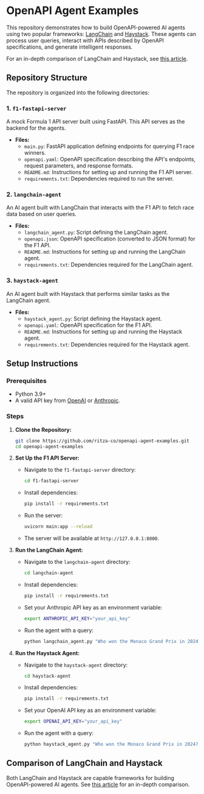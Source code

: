 # OpenAPI Agent Examples

This repository demonstrates how to build OpenAPI-powered AI agents using two popular frameworks: [LangChain](https://python.langchain.com/docs/introduction/) and [Haystack](https://haystack.deepset.ai/). These agents can process user queries, interact with APIs described by OpenAPI specifications, and generate intelligent responses.

For an in-depth comparison of LangChain and Haystack, see [this article](https://www.speakeasy.com/openapi).

## Repository Structure

The repository is organized into the following directories:

### 1. `f1-fastapi-server`

A mock Formula 1 API server built using FastAPI. This API serves as the backend for the agents.

- **Files:**
  - `main.py`: FastAPI application defining endpoints for querying F1 race winners.
  - `openapi.yaml`: OpenAPI specification describing the API's endpoints, request parameters, and response formats.
  - `README.md`: Instructions for setting up and running the F1 API server.
  - `requirements.txt`: Dependencies required to run the server.

### 2. `langchain-agent`

An AI agent built with LangChain that interacts with the F1 API to fetch race data based on user queries.

- **Files:**
  - `langchain_agent.py`: Script defining the LangChain agent.
  - `openapi.json`: OpenAPI specification (converted to JSON format) for the F1 API.
  - `README.md`: Instructions for setting up and running the LangChain agent.
  - `requirements.txt`: Dependencies required for the LangChain agent.

### 3. `haystack-agent`

An AI agent built with Haystack that performs similar tasks as the LangChain agent.

- **Files:**
  - `haystack_agent.py`: Script defining the Haystack agent.
  - `openapi.yaml`: OpenAPI specification for the F1 API.
  - `README.md`: Instructions for setting up and running the Haystack agent.
  - `requirements.txt`: Dependencies required for the Haystack agent.

## Setup Instructions

### Prerequisites

- Python 3.9+
- A valid API key from [OpenAI](https://platform.openai.com/) or [Anthropic](https://anthropic.com/).

### Steps

1. **Clone the Repository:**

   ```bash
   git clone https://github.com/ritza-co/openapi-agent-examples.git
   cd openapi-agent-examples
   ```

2. **Set Up the F1 API Server:**
   - Navigate to the `f1-fastapi-server` directory:

     ```bash
     cd f1-fastapi-server
     ```

   - Install dependencies:

     ```bash
     pip install -r requirements.txt
     ```

   - Run the server:

     ```bash
     uvicorn main:app --reload
     ```

   - The server will be available at `http://127.0.0.1:8000`.

3. **Run the LangChain Agent:**
   - Navigate to the `langchain-agent` directory:

     ```bash
     cd langchain-agent
     ```

   - Install dependencies:

     ```bash
     pip install -r requirements.txt
     ```

   - Set your Anthropic API key as an environment variable:

     ```bash
     export ANTHROPIC_API_KEY="your_api_key"
     ```

   - Run the agent with a query:

     ```bash
     python langchain_agent.py "Who won the Monaco Grand Prix in 2024?"
     ```

4. **Run the Haystack Agent:**
   - Navigate to the `haystack-agent` directory:

     ```bash
     cd haystack-agent
     ```

   - Install dependencies:

     ```bash
     pip install -r requirements.txt
     ```

   - Set your OpenAI API key as an environment variable:

     ```bash
     export OPENAI_API_KEY="your_api_key"
     ```

   - Run the agent with a query:

     ```bash
     python haystack_agent.py "Who won the Monaco Grand Prix in 2024?"
     ```

## Comparison of LangChain and Haystack

Both LangChain and Haystack are capable frameworks for building OpenAPI-powered AI agents. See [this article](https://www.speakeasy.com/openapi) for an in-depth comparison.
